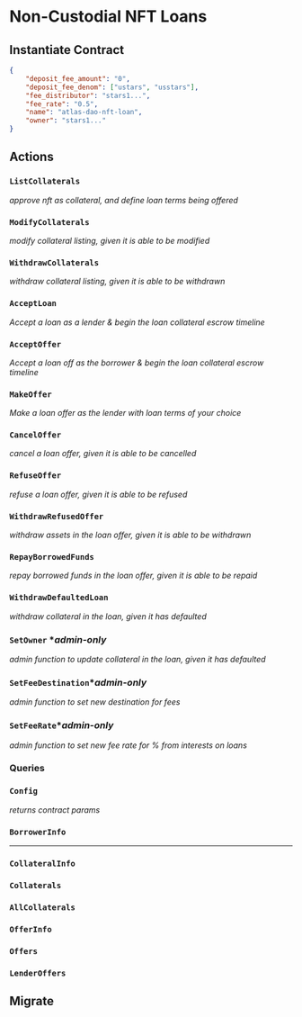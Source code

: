 # Non-Custodial NFT Loans



## Instantiate Contract
```json
{
    "deposit_fee_amount": "0",
    "deposit_fee_denom": ["ustars", "usstars"],
    "fee_distributor": "stars1...",
    "fee_rate": "0.5",
    "name": "atlas-dao-nft-loan",
    "owner": "stars1..."
} 
```

## Actions
### `ListCollaterals`
*approve nft as collateral, and define loan terms being offered*
### `ModifyCollaterals`
*modify collateral listing, given it is able to be modified*
### `WithdrawCollaterals`
*withdraw collateral listing, given it is able to be withdrawn*
### `AcceptLoan`
*Accept a loan as a lender & begin the loan collateral escrow timeline*
### `AcceptOffer`
*Accept a loan off as the borrower & begin the loan collateral escrow timeline*
### `MakeOffer`
*Make a loan offer as the lender with loan terms of your choice*
### `CancelOffer`
*cancel a loan offer, given it is able to be cancelled*
### `RefuseOffer`
*refuse a loan offer, given it is able to be refused*
### `WithdrawRefusedOffer`
*withdraw assets in the loan offer, given it is able to be withdrawn*
### `RepayBorrowedFunds`
*repay borrowed funds in the loan offer, given it is able to be repaid*
### `WithdrawDefaultedLoan`
*withdraw collateral in the loan, given it has defaulted*
### `SetOwner` **admin-only*
*admin function to update collateral in the loan, given it has defaulted*
### `SetFeeDestination`**admin-only*
*admin function to set new destination for fees*
### `SetFeeRate`**admin-only*
*admin function to set new fee rate for % from interests on loans*
### Queries

### `Config`
*returns contract params*
### `BorrowerInfo`
****
### `CollateralInfo`
### `Collaterals`
### `AllCollaterals`
### `OfferInfo`
### `Offers`
### `LenderOffers`


## Migrate